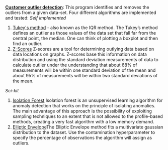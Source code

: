 [**Customer outlier detection**](http://localhost:8888/notebooks/Desktop/PYTHON_FOR_DATA_SCIENCE/Projects/Groceries%20Customer%20Segments/Outlier_Detection.ipynb): This program identifies and removes the outliers from a given data-set. Four different algorithms are implemented and tested:
*Self implemented*
1. [Tukey's method](https://sphweb.bumc.bu.edu/otlt/mph-modules/bs/bs704_summarizingdata/bs704_summarizingdata7.html) - also known as the IQR method. The Tukey’s method defines an outlier as those values of the data set that fall far from the central point, the median. One can think of plotting a boxplot and then find an outlier.
2. [Z-Scores](https://support.hach.com/ci/okcsFattach/get/1008007_4) Z-scores are a tool for determining outlying data based on data locations on graphs. Z-scores base this information on data distribution and using the standard deviation measurements of data to calculate outlier under the understanding that about 68% of measurements will be within one standard deviation of the mean and about 95% of measurements will be within two standard deviations of the mean.

*Sci-kit*
1. [Isolation Forest](https://scikit-learn.org/stable/modules/generated/sklearn.ensemble.IsolationForest.html) Isolation forest is an unsupervised learning algorithm for anomaly detection that works on the principle of isolating anomalies. The main advantage of this approach is the possibility of exploiting sampling techniques to an extent that is not allowed to the profile-based methods, creating a very fast algorithm with a low memory demand.
2. [Elliptic Envelope](https://scikit-learn.org/stable/modules/generated/sklearn.covariance.EllipticEnvelope.html)The Elliptic Envelope method fits a multivariate gaussian distribution to the dataset. Use the contamination hyperparameter to specify the percentage of observations the algorithm will assign as outliers.
